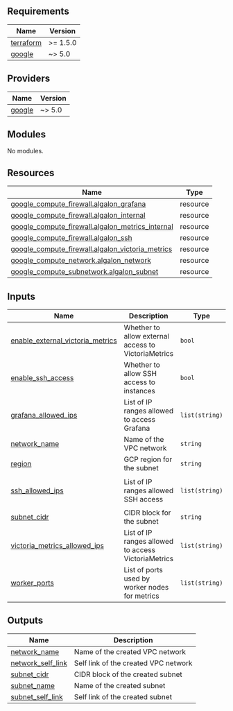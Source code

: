 <!-- BEGIN_TF_DOCS -->
## Requirements

| Name | Version |
|------|---------|
| <a name="requirement_terraform"></a> [terraform](#requirement\_terraform) | >= 1.5.0 |
| <a name="requirement_google"></a> [google](#requirement\_google) | ~> 5.0 |

## Providers

| Name | Version |
|------|---------|
| <a name="provider_google"></a> [google](#provider\_google) | ~> 5.0 |

## Modules

No modules.

## Resources

| Name | Type |
|------|------|
| [google_compute_firewall.algalon_grafana](https://registry.terraform.io/providers/hashicorp/google/latest/docs/resources/compute_firewall) | resource |
| [google_compute_firewall.algalon_internal](https://registry.terraform.io/providers/hashicorp/google/latest/docs/resources/compute_firewall) | resource |
| [google_compute_firewall.algalon_metrics_internal](https://registry.terraform.io/providers/hashicorp/google/latest/docs/resources/compute_firewall) | resource |
| [google_compute_firewall.algalon_ssh](https://registry.terraform.io/providers/hashicorp/google/latest/docs/resources/compute_firewall) | resource |
| [google_compute_firewall.algalon_victoria_metrics](https://registry.terraform.io/providers/hashicorp/google/latest/docs/resources/compute_firewall) | resource |
| [google_compute_network.algalon_network](https://registry.terraform.io/providers/hashicorp/google/latest/docs/resources/compute_network) | resource |
| [google_compute_subnetwork.algalon_subnet](https://registry.terraform.io/providers/hashicorp/google/latest/docs/resources/compute_subnetwork) | resource |

## Inputs

| Name | Description | Type | Default | Required |
|------|-------------|------|---------|:--------:|
| <a name="input_enable_external_victoria_metrics"></a> [enable\_external\_victoria\_metrics](#input\_enable\_external\_victoria\_metrics) | Whether to allow external access to VictoriaMetrics | `bool` | `false` | no |
| <a name="input_enable_ssh_access"></a> [enable\_ssh\_access](#input\_enable\_ssh\_access) | Whether to allow SSH access to instances | `bool` | `true` | no |
| <a name="input_grafana_allowed_ips"></a> [grafana\_allowed\_ips](#input\_grafana\_allowed\_ips) | List of IP ranges allowed to access Grafana | `list(string)` | <pre>[<br/>  "0.0.0.0/0"<br/>]</pre> | no |
| <a name="input_network_name"></a> [network\_name](#input\_network\_name) | Name of the VPC network | `string` | `"algalon-network"` | no |
| <a name="input_region"></a> [region](#input\_region) | GCP region for the subnet | `string` | `"us-central1"` | no |
| <a name="input_ssh_allowed_ips"></a> [ssh\_allowed\_ips](#input\_ssh\_allowed\_ips) | List of IP ranges allowed SSH access | `list(string)` | <pre>[<br/>  "0.0.0.0/0"<br/>]</pre> | no |
| <a name="input_subnet_cidr"></a> [subnet\_cidr](#input\_subnet\_cidr) | CIDR block for the subnet | `string` | `"10.1.0.0/16"` | no |
| <a name="input_victoria_metrics_allowed_ips"></a> [victoria\_metrics\_allowed\_ips](#input\_victoria\_metrics\_allowed\_ips) | List of IP ranges allowed to access VictoriaMetrics | `list(string)` | <pre>[<br/>  "0.0.0.0/0"<br/>]</pre> | no |
| <a name="input_worker_ports"></a> [worker\_ports](#input\_worker\_ports) | List of ports used by worker nodes for metrics | `list(string)` | <pre>[<br/>  "9090"<br/>]</pre> | no |

## Outputs

| Name | Description |
|------|-------------|
| <a name="output_network_name"></a> [network\_name](#output\_network\_name) | Name of the created VPC network |
| <a name="output_network_self_link"></a> [network\_self\_link](#output\_network\_self\_link) | Self link of the created VPC network |
| <a name="output_subnet_cidr"></a> [subnet\_cidr](#output\_subnet\_cidr) | CIDR block of the created subnet |
| <a name="output_subnet_name"></a> [subnet\_name](#output\_subnet\_name) | Name of the created subnet |
| <a name="output_subnet_self_link"></a> [subnet\_self\_link](#output\_subnet\_self\_link) | Self link of the created subnet |
<!-- END_TF_DOCS -->